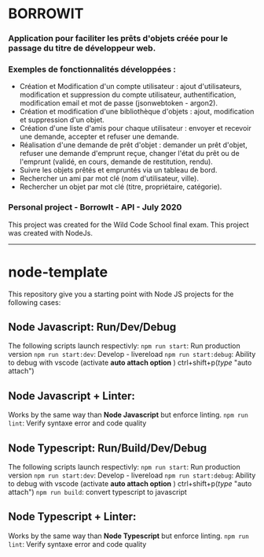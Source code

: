 # BORROWIT 

### Application pour faciliter les prêts d'objets créée pour le passage du titre de développeur web.
### Exemples de fonctionnalités développées :
- Création et Modification d'un compte utilisateur : ajout d'utilisateurs, modification et suppression du compte utilisateur, authentification, modification email et mot de passe (jsonwebtoken - argon2).
- Création et modification d'une bibliothèque d'objets : ajout, modification et suppression d'un objet.
- Création d'une liste d'amis pour chaque utilisateur : envoyer et recevoir une demande, accepter et refuser une demande.
- Réalisation d'une demande de prêt d'objet : demander un prêt d'objet, refuser une demande d'emprunt reçue, changer l'état du prêt ou de l'emprunt (validé, en cours, demande de restitution, rendu).
- Suivre les objets prêtés et empruntés via un tableau de bord.
- Rechercher un ami par mot clé (nom d'utilisateur, ville).
- Rechercher un objet par mot clé (titre, propriétaire, catégorie).

### Personal project - BorrowIt - API - July 2020
This project was created for the Wild Code School final exam. 
This project was created with NodeJs. 

-------------

# node-template
This repository give you a starting point with Node JS projects for the following cases: 

## Node Javascript: Run/Dev/Debug

The following scripts launch respectivly: 
`npm run start`: Run production version
`npm run start:dev`: Develop - livereload
`npm run start:debug`: Ability to debug with vscode (activate **auto attach option** ) ctrl+shift+p(_type_ "auto attach")

## Node Javascript + Linter: 

Works by the same way than **Node Javascript** but enforce linting.
`npm run lint`: Verify syntaxe error and code quality 



## Node Typescript: Run/Build/Dev/Debug

The following scripts launch respectivly: 
`npm run start`: Run production version
`npm run start:dev`: Develop - livereload
`npm run start:debug`: Ability to debug with vscode (activate **auto attach option** ) ctrl+shift+p(_type_ "auto attach")
`npm run build`: convert typescript to javascript


## Node Typescript + Linter: 

Works by the same way than **Node Typescript** but enforce linting.
`npm run lint`: Verify syntaxe error and code quality 
